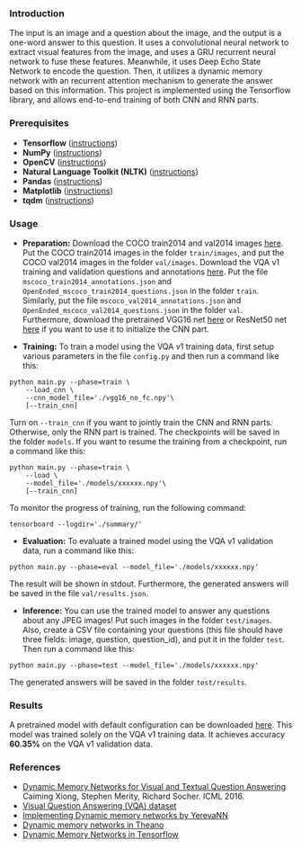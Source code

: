 ### Introduction
 The input is an image and a question about the image, and the output is a one-word answer to this question. It uses a convolutional neural network to extract visual features from the image, and uses a GRU recurrent neural network to fuse these features. Meanwhile, it uses Deep Echo State Network to encode the question. Then, it utilizes a dynamic memory network with an recurrent attention mechanism to generate the answer based on this information. This project is implemented using the Tensorflow library, and allows end-to-end training of both CNN and RNN parts.

### Prerequisites
* **Tensorflow** ([instructions](https://www.tensorflow.org/install/))
* **NumPy** ([instructions](https://scipy.org/install.html))
* **OpenCV** ([instructions](https://pypi.python.org/pypi/opencv-python))
* **Natural Language Toolkit (NLTK)** ([instructions](http://www.nltk.org/install.html))
* **Pandas** ([instructions](https://scipy.org/install.html))
* **Matplotlib** ([instructions](https://scipy.org/install.html))
* **tqdm** ([instructions](https://pypi.python.org/pypi/tqdm))

### Usage
* **Preparation:** Download the COCO train2014 and val2014 images  [here](http://cocodataset.org/#download). Put the COCO train2014 images in the folder `train/images`, and put the COCO val2014 images in the folder `val/images`. Download the VQA v1 training and validation questions and annotations [here](http://www.visualqa.org/vqa_v1_download.html). Put the file `mscoco_train2014_annotations.json` and `OpenEnded_mscoco_train2014_questions.json` in the folder
`train`. Similarly, put the file `mscoco_val2014_annotations.json` and `OpenEnded_mscoco_val2014_questions.json` in the folder
`val`. Furthermore, download the pretrained VGG16 net [here](https://app.box.com/s/idt5khauxsamcg3y69jz13w6sc6122ph) or ResNet50 net [here](https://app.box.com/s/17vthb1zl0zeh340m4gaw0luuf2vscne) if you want to use it to initialize the CNN part.

* **Training:**
To train a model using the VQA v1 training data, first setup various parameters in the file `config.py` and then run a command like this:
```shell
python main.py --phase=train \
    --load_cnn \
    --cnn_model_file='./vgg16_no_fc.npy'\
    [--train_cnn]    
```
Turn on `--train_cnn` if you want to jointly train the CNN and RNN parts. Otherwise, only the RNN part is trained. The checkpoints will be saved in the folder `models`. If you want to resume the training from a checkpoint, run a command like this:
```shell
python main.py --phase=train \
    --load \
    --model_file='./models/xxxxxx.npy'\
    [--train_cnn]
```
To monitor the progress of training, run the following command:
```shell
tensorboard --logdir='./summary/'
```

* **Evaluation:**
To evaluate a trained model using the VQA v1 validation data, run a command like this:
```shell
python main.py --phase=eval --model_file='./models/xxxxxx.npy'
```
The result will be shown in stdout. Furthermore, the generated answers will be saved in the file `val/results.json`.

* **Inference:**
You can use the trained model to answer any questions about any JPEG images! Put such images in the folder `test/images`. Also, create a CSV file containing your questions (this file should have three fields: image, question, question_id), and put it in the folder `test`. Then run a command like this:
```shell
python main.py --phase=test --model_file='./models/xxxxxx.npy'
```
The generated answers will be saved in the folder `test/results`.

### Results
A pretrained model with default configuration can be downloaded [here](https://app.box.com/s/jin3mfwnqblqiozits0xjihc1vqjvb34). This model was trained solely on the VQA v1 training data. It achieves accuracy **60.35%** on the VQA v1 validation data. 


### References 
* [Dynamic Memory Networks for Visual and Textual Question Answering](https://arxiv.org/abs/1603.01417) Caiming Xiong, Stephen Merity, Richard Socher. ICML 2016.
* [Visual Question Answering (VQA) dataset](http://visualqa.org/)
* [Implementing Dynamic memory networks by YerevaNN](https://yerevann.github.io/2016/02/05/implementing-dynamic-memory-networks/)
* [Dynamic memory networks in Theano](https://github.com/YerevaNN/Dynamic-memory-networks-in-Theano)
* [Dynamic Memory Networks in Tensorflow](https://github.com/therne/dmn-tensorflow)
